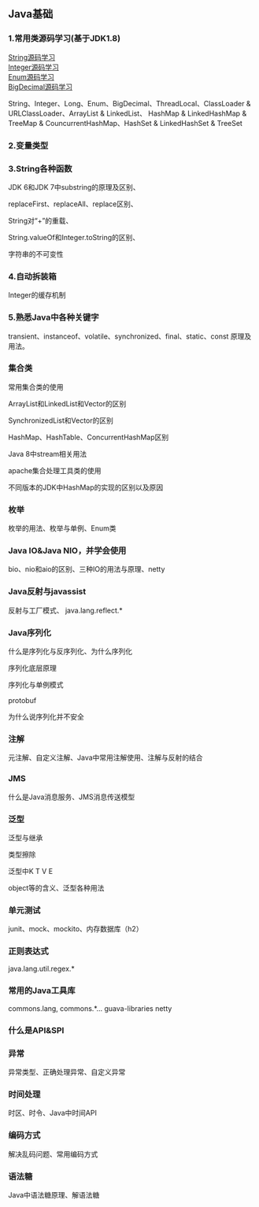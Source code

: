 ## Java基础
### 1.常用类源码学习(基于JDK1.8)
[String源码学习](String源码学习.md)  
[Integer源码学习](Integer源码学习.md)  
[Enum源码学习](Enum源码学习.md)  
[BigDecimal源码学习](BigDecimal源码学习.md)

String、Integer、Long、Enum、BigDecimal、ThreadLocal、ClassLoader & URLClassLoader、ArrayList & LinkedList、 HashMap & LinkedHashMap & TreeMap & CouncurrentHashMap、HashSet & LinkedHashSet & TreeSet
### 2.变量类型
### 3.String各种函数
JDK 6和JDK 7中substring的原理及区别、

replaceFirst、replaceAll、replace区别、

String对“+”的重载、

String.valueOf和Integer.toString的区别、

字符串的不可变性
### 4.自动拆装箱
Integer的缓存机制
### 5.熟悉Java中各种关键字
transient、instanceof、volatile、synchronized、final、static、const 原理及用法。
### 集合类
常用集合类的使用

ArrayList和LinkedList和Vector的区别 

SynchronizedList和Vector的区别

HashMap、HashTable、ConcurrentHashMap区别

Java 8中stream相关用法

apache集合处理工具类的使用

不同版本的JDK中HashMap的实现的区别以及原因

### 枚举
枚举的用法、枚举与单例、Enum类

### Java IO&Java NIO，并学会使用
bio、nio和aio的区别、三种IO的用法与原理、netty

### Java反射与javassist
反射与工厂模式、 java.lang.reflect.*

### Java序列化
什么是序列化与反序列化、为什么序列化

序列化底层原理

序列化与单例模式

protobuf

为什么说序列化并不安全

### 注解
元注解、自定义注解、Java中常用注解使用、注解与反射的结合

### JMS
什么是Java消息服务、JMS消息传送模型


### 泛型
泛型与继承

类型擦除

泛型中K T V E  

object等的含义、泛型各种用法

### 单元测试
junit、mock、mockito、内存数据库（h2）

### 正则表达式
java.lang.util.regex.*

### 常用的Java工具库
commons.lang, commons.*... guava-libraries netty

### 什么是API&SPI
### 异常
异常类型、正确处理异常、自定义异常

### 时间处理
时区、时令、Java中时间API

### 编码方式
解决乱码问题、常用编码方式

### 语法糖
Java中语法糖原理、解语法糖